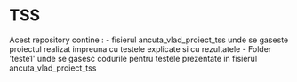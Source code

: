 # TSS

Acest repository contine : 
    - fisierul ancuta_vlad_proiect_tss unde se gaseste proiectul realizat impreuna cu testele explicate si cu rezultatele
    - Folder 'teste1' unde se gasesc codurile pentru testele prezentate in fisierul ancuta_vlad_proiect_tss
